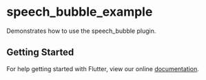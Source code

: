 # speech_bubble_example

Demonstrates how to use the speech_bubble plugin.

## Getting Started

For help getting started with Flutter, view our online
[documentation](https://flutter.io/).
